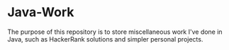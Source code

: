 # Java-Work
The purpose of this repository is to store miscellaneous work I've done in Java, such as HackerRank solutions and simpler personal projects.
